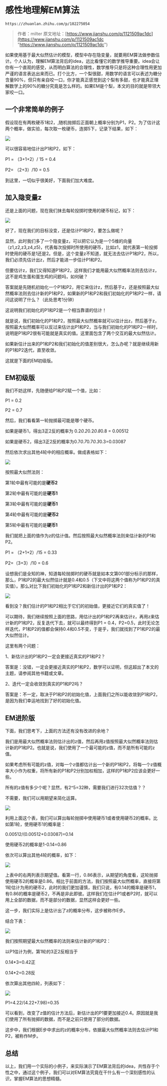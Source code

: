 # 感性地理解EM算法
`https://zhuanlan.zhihu.com/p/102275054`

> 作者：milter
原文地址：[https://www.jianshu.com/p/1121509ac1dc](https://www.jianshu.com/p/1121509ac1dc "https://www.jianshu.com/p/1121509ac1dc")

如果使用基于最大似然估计的模型，模型中存在隐变量，就要用EM算法做参数估计。个人认为，理解EM算法背后的idea，远比看懂它的数学推导重要。idea会让你有一个直观的感受，从而明白算法的合理性，数学推导只是将这种合理性用更加严谨的语言表达出来而已。打个比方，一个梨很甜，用数学的语言可以表述为糖分含量90%，但只有亲自咬一口，你才能真正感觉到这个梨有多甜，也才能真正理解数学上的90%的糖分究竟是怎么样的。如果EM是个梨，本文的目的就是带领大家咬一口。

## 一个非常简单的例子

假设现在有两枚硬币1和2，,随机抛掷后正面朝上概率分别为P1，P2。为了估计这两个概率，做实验，每次取一枚硬币，连掷5下，记录下结果，如下：

![](assets/ed0cf5142109be708cec4d409e7bc172.jpg)

可以很容易地估计出P1和P2，如下：

P1 = （3+1+2）/ 15 = 0.4

P2= （2+3）/10 = 0.5

到这里，一切似乎很美好，下面我们加大难度。

## 加入隐变量z

还是上面的问题，现在我们抹去每轮投掷时使用的硬币标记，如下：

![](assets/6cbbb088b86c66143ef5c4fbd3594c7f.jpg)

好了，现在我们的目标没变，还是估计P1和P2，要怎么做呢？

显然，此时我们多了一个隐变量z，可以把它认为是一个5维的向量（z1,z2,z3,z4,z5)，代表每次投掷时所使用的硬币，比如z1，就代表第一轮投掷时使用的硬币是1还是2。但是，这个变量z不知道，就无法去估计P1和P2，所以，我们必须先估计出z，然后才能进一步估计P1和P2。

但要估计z，我们又得知道P1和P2，这样我们才能用最大似然概率法则去估计z，这不是鸡生蛋和蛋生鸡的问题吗，如何破？

答案就是先随机初始化一个P1和P2，用它来估计z，然后基于z，还是按照最大似然概率法则去估计新的P1和P2，如果新的P1和P2和我们初始化的P1和P2一样，请问这说明了什么？（此处思考1分钟）

这说明我们初始化的P1和P2是一个相当靠谱的估计！

就是说，我们初始化的P1和P2，按照最大似然概率就可以估计出z，然后基于z，按照最大似然概率可以反过来估计出P1和P2，当与我们初始化的P1和P2一样时，说明是P1和P2很有可能就是真实的值。这里面包含了两个交互的最大似然估计。

如果新估计出来的P1和P2和我们初始化的值差别很大，怎么办呢？就是继续用新的P1和P2迭代，直至收敛。

这就是下面的EM初级版。

## EM初级版



我们不妨这样，先随便给P1和P2赋一个值，比如：

P1 = 0.2

P2 = 0.7

然后，我们看看第一轮抛掷最可能是哪个硬币。

如果是硬币1，得出3正2反的概率为 0.2*0.2*0.2*0.8*0.8 = 0.00512

如果是硬币2，得出3正2反的概率为0.7*0.7*0.7*0.3*0.3=0.03087

然后依次求出其他4轮中的相应概率。做成表格如下：

![](assets/0bba812eb8b6809c7eb85b28784b82ca.jpg)

按照最大似然法则：

第1轮中最有可能的是**硬币2**

第2轮中最有可能的是**硬币1**

第3轮中最有可能的是**硬币1**

第4轮中最有可能的是**硬币2**

第5轮中最有可能的是**硬币1**

我们就把上面的值作为z的估计值。然后按照最大似然概率法则来估计新的P1和P2。

P1 = （2+1+2）/15 = 0.33

P2=（3+3）/10 = 0.6

设想我们是全知的神，知道每轮抛掷时的硬币就是如本文第001部分标示的那样，那么，P1和P2的最大似然估计就是0.4和0.5（下文中将这两个值称为P1和P2的真实值）。那么对比下我们初始化的P1和P2和新估计出的P1和P2：

![](assets/daec0c7aea7f421b110dfe2858d0d624.jpg)

看到没？我们估计的P1和P2相比于它们的初始值，更接近它们的真实值了！

可以期待，我们继续按照上面的思路，用估计出的P1和P2再来估计z，再用z来估计新的P1和P2，反复迭代下去，就可以最终得到P1 = 0.4，P2=0.5，此时无论怎样迭代，P1和P2的值都会保持0.4和0.5不变，于是乎，我们就找到了P1和P2的最大似然估计。

这里有两个问题：

1、新估计出的P1和P2一定会更接近真实的P1和P2？

答案是：没错，一定会更接近真实的P1和P2，数学可以证明，但这超出了本文的主题，请参阅其他书籍或文章。

2、迭代一定会收敛到真实的P1和P2吗？

答案是：不一定，取决于P1和P2的初始化值，上面我们之所以能收敛到P1和P2，是因为我们幸运地找到了好的初始化值。

## EM进阶版

下面，我们思考下，上面的方法还有没有改进的余地？

我们是用最大似然概率法则估计出的z值，然后再用z值按照最大似然概率法则估计新的P1和P2。也就是说，我们使用了一个最可能的z值，而不是所有可能的z值。

如果考虑所有可能的z值，对每一个z值都估计出一个新的P1和P2，将每一个z值概率大小作为权重，将所有新的P1和P2分别加权相加，这样的P1和P2应该会更好一些。

所有的z值有多少个呢？显然，有2^5=32种，需要我们进行32次估值？？

不需要，我们可以用期望来简化运算。

![](assets/3431bbe67378e45018ad8ae9ee6a0885.jpg)

利用上面这个表，我们可以算出每轮抛掷中使用硬币1或者使用硬币2的概率。比如第1轮，使用硬币1的概率是：

0.00512/(0.00512+0.03087)=0.14

使用硬币2的概率是1-0.14=0.86

依次可以算出其他4轮的概率，如下：

![](assets/52f072174b9995169ffebaf01167ac13.jpg)

上表中的右两列表示期望值。看第一行，0.86表示，从期望的角度看，这轮抛掷使用硬币2的概率是0.86。相比于前面的方法，我们按照最大似然概率，直接将第1轮估计为用的硬币2，此时的我们更加谨慎，我们只说，有0.14的概率是硬币1，有0.86的概率是硬币2，不再是非此即彼。这样我们在估计P1或者P2时，就可以用上全部的数据，而不是部分的数据，显然这样会更好一些。

这一步，我们实际上是估计出了z的概率分布，这步被称作E步。

结合下表：

![](assets/be3b67ce0c3dc955438f0082a90033dc.jpg)

我们按照期望最大似然概率的法则来估计新的P1和P2：

以P1估计为例，第1轮的3正2反相当于

0.14*3=0.42正

0.14*2=0.28反

依次算出其他四轮，列表如下：

![](assets/74c61fbe82e7cdf24373c4d92bf220bf.jpg)

P1=4.22/(4.22+7.98)=0.35

可以看到，改变了z值的估计方法后，新估计出的P1要更加接近0.4。原因就是我们使用了所有抛掷的数据，而不是之前只使用了部分的数据。

这步中，我们根据E步中求出的z的概率分布，依据最大似然概率法则去估计P1和P2，被称作M步。

## 总结



以上，我们用一个实际的小例子，来实际演示了EM算法背后的idea，共性存于个性之中，通过这个例子，我们可以对EM算法究竟在干什么有一个深刻感性的认识，掌握EM算法的思想精髓。

